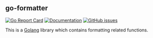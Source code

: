 ## go-formatter

[![Go Report Card](https://goreportcard.com/badge/github.com/pieterclaerhout/go-formatter)](https://goreportcard.com/report/github.com/pieterclaerhout/go-formatter)
[![Documentation](https://godoc.org/github.com/pieterclaerhout/go-formatter?status.svg)](http://godoc.org/github.com/pieterclaerhout/go-formatter)
[![GitHub issues](https://img.shields.io/github/issues/pieterclaerhout/go-formatter.svg)](https://github.com/pieterclaerhout/go-formatter/issues)

This is a [Golang](https://golang.org) library which contains formatting related functions.
